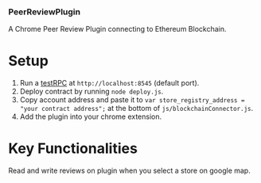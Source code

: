 ### PeerReviewPlugin

A Chrome Peer Review Plugin connecting to Ethereum Blockchain.

# Setup

1. Run a [testRPC](https://github.com/ethereumjs/testrpc) at `http://localhost:8545` (default port).
2. Deploy contract by running `node deploy.js`.
3. Copy account address and paste it to `var store_registry_address = "your contract address";` at the bottom of `js/blockchainConnector.js`.
4. Add the plugin into your chrome extension.

# Key Functionalities

Read and write reviews on plugin when you select a store on google map.